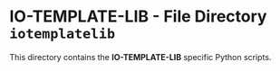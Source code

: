 # IO-TEMPLATE-LIB - File Directory **`iotemplatelib`**

This directory contains the **IO-TEMPLATE-LIB** specific Python scripts.
